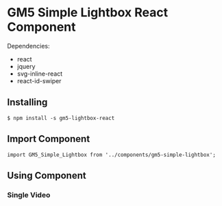 # GM5 Simple Lightbox React Component

Dependencies:
<ul>
  <li>react</li>
  <li>jquery</li>
  <li>svg-inline-react</li>
  <li>react-id-swiper</li>
</ul>

<h2>Installing</h2>
<code>$ npm install -s gm5-lightbox-react</code>
<h2>Import Component</h2>
<code>import GM5_Simple_Lightbox from '../components/gm5-simple-lightbox';</code>
<h2>Using Component</h2>
<h3>Single Video</h3>
<code>
   <GM5_Simple_Lightbox
      type='video'
      title="Assistir Trailer"
      class="trailer"
      gallery={
          [
              {
                  id_video: filme.video_id,
                  type: 'video'
              }
          ]
      }
  />
</code>
